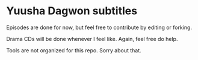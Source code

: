 # Yuusha Dagwon subtitles
Episodes are done for now, but feel free to contribute by editing or forking.

Drama CDs will be done whenever I feel like. Again, feel free do help.

Tools are not organized for this repo. Sorry about that.